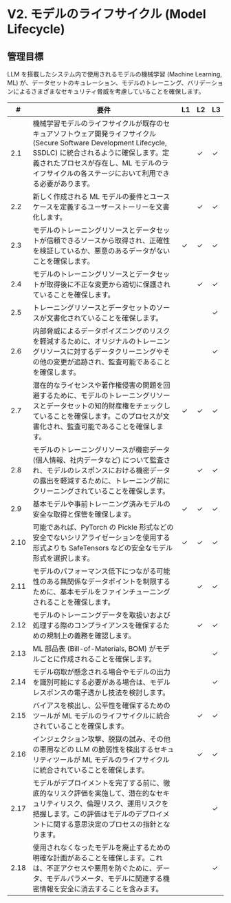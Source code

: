 # V2. モデルのライフサイクル (Model Lifecycle)

## 管理目標
LLM を搭載したシステム内で使用されるモデルの機械学習 (Machine Learning, ML) が、データセットのキュレーション、モデルのトレーニング、バリデーションによるさまざまなセキュリティ脅威を考慮していることを確保します。

| # | 要件       | L1 | L2 | L3 |
| - | ---------- | -- | -- | -- |
| 2.1 | 機械学習モデルのライフサイクルが既存のセキュアソフトウェア開発ライフサイクル (Secure Software Development Lifecycle, SSDLC) に統合されるように確保します。定義されたプロセスが存在し、ML モデルのライフサイクルの各ステージにおいて利用できる必要があります。 |      | ✓ | ✓ |
| 2.2 | 新しく作成される ML モデルの要件とユースケースを定義するユーザーストーリーを文書化します。 |      | ✓ | ✓ |
| 2.3 | モデルのトレーニングリソースとデータセットが信頼できるソースから取得され、正確性を検証しているか、悪意のあるデータがないことを確保します。 | ✓ | ✓ | ✓ |
| 2.4 | モデルのトレーニングリソースとデータセットが取得後に不正な変更から適切に保護されていることを確保します。 |      | ✓ | ✓ |
| 2.5 | トレーニングリソースとデータセットのソースが文書化されていることを確保します。 |      |      | ✓ |
| 2.6 | 内部脅威によるデータポイズニングのリスクを軽減するために、オリジナルのトレーニングリソースに対するデータクリーニングやその他の変更が追跡され、監査可能であることを確保します。 |      |      | ✓ |
| 2.7 | 潜在的なライセンスや著作権侵害の問題を回避するために、モデルのトレーニングリソースとデータセットの知的財産権をチェックしていることを確保します。このプロセスが文書化され、監査可能であることを確保します。 | ✓ | ✓ | ✓ |
| 2.8 | モデルのトレーニングリソースが機密データ (個人情報、社内データなど) について監査され、モデルのレスポンスにおける機密データの露出を軽減するために、トレーニング前にクリーニングされていることを確保します。 |      | ✓ | ✓ |
| 2.9 | 基本モデルや事前トレーニング済みモデルの安全な取得と保管を確保します。 | ✓ | ✓ | ✓ |
| 2.10 | 可能であれば、PyTorch の Pickle 形式などの安全でないシリアライゼーションを使用する形式よりも SafeTensors などの安全なモデル形式を選択します。 | ✓ | ✓ | ✓ |
| 2.11 | モデルのパフォーマンス低下につながる可能性のある無関係なデータポイントを制限するために、基本モデルをファインチューニングされることを確保します。 |      | ✓ | ✓ |
| 2.12 | モデルのトレーニングデータを取扱いおよび処理する際のコンプライアンスを確保するための規制上の義務を確認します。 |      | ✓ | ✓ |
| 2.13 | ML 部品表 (Bill-of-Materials, BOM) がモデルごとに作成されることを確保します。 |      |      | ✓ |
| 2.14 | モデル窃取が懸念される場合やモデルの出力を識別可能にする必要がある場合は、モデルレスポンスの電子透かし技法を検討します。 |      |      | ✓ |
| 2.15 | バイアスを検出し、公平性を確保するためのツールが ML モデルのライフサイクルに統合されていることを確保します。 |      | ✓ | ✓ |
| 2.16 | インジェクション攻撃、脱獄の試み、その他の悪用などの LLM の脆弱性を検出するセキュリティツールが ML モデルのライフサイクルに統合されていることを確保します。 |      | ✓ | ✓ |
| 2.17 | モデルがデプロイメントを完了する前に、徹底的なリスク評価を実施して、潜在的なセキュリティリスク、倫理リスク、運用リスクを把握します。この評価はモデルのデプロイメントに関する意思決定のプロセスの指針となります。 |      |      | ✓ |
| 2.18 | 使用されなくなったモデルを廃止するための明確な計画があることを確保します。これは、不正アクセスや悪用を防ぐために、データ、モデルパラメータ、モデルに関連する機密情報を安全に消去することを含みます。 |      |      | ✓ |
